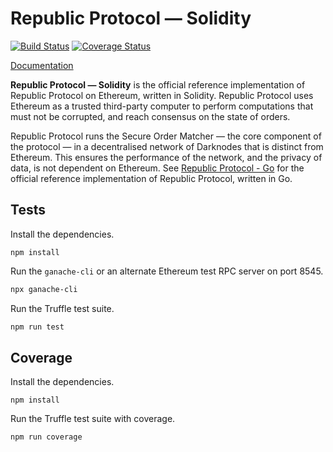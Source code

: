# Republic Protocol — Solidity

[![Build Status](https://travis-ci.org/republicprotocol/republic-sol.svg?branch=master)](https://travis-ci.org/republicprotocol/republic-sol)
[![Coverage Status](https://coveralls.io/repos/github/republicprotocol/republic-sol/badge.svg?branch=master)](https://coveralls.io/github/republicprotocol/republic-sol?branch=master)

[Documentation](./docs/index.md)

**Republic Protocol — Solidity** is the official reference implementation of Republic Protocol on Ethereum, written in Solidity. Republic Protocol uses Ethereum as a trusted third-party computer to perform computations that must not be corrupted, and reach consensus on the state of orders.

Republic Protocol runs the Secure Order Matcher — the core component of the protocol — in a decentralised network of Darknodes that is distinct from Ethereum. This ensures the performance of the network, and the privacy of data, is not dependent on Ethereum. See [Republic Protocol - Go](https://github.com/republicprotocol/republic-go) for the official reference implementation of Republic Protocol, written in Go.

## Tests

Install the dependencies.

```
npm install
```

Run the `ganache-cli` or an alternate Ethereum test RPC server on port 8545.

```sh
npx ganache-cli
```

Run the Truffle test suite.

```sh
npm run test
```

## Coverage

Install the dependencies.

```
npm install
```

Run the Truffle test suite with coverage.

```sh
npm run coverage
```